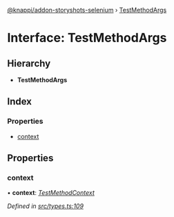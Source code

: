 [@knappi/addon-storyshots-selenium](../README.md) ›
[TestMethodArgs](testmethodargs.md)

# Interface: TestMethodArgs

## Hierarchy

- **TestMethodArgs**

## Index

### Properties

- [context](testmethodargs.md#context)

## Properties

### context

• **context**: _[TestMethodContext](testmethodcontext.md)_

_Defined in
[src/types.ts:109](https://github.com/nknapp/addons-storyshots-selenium/blob/master/src/types.ts#L109)_
